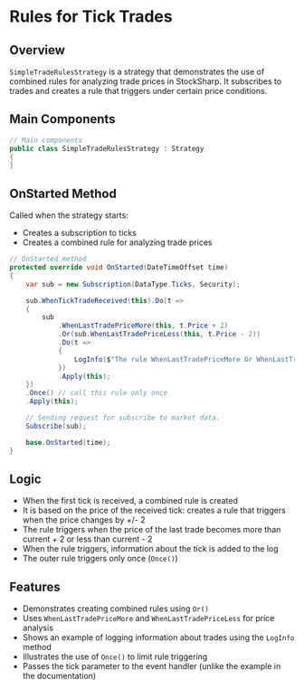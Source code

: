 # Rules for Tick Trades

## Overview

`SimpleTradeRulesStrategy` is a strategy that demonstrates the use of combined rules for analyzing trade prices in StockSharp. It subscribes to trades and creates a rule that triggers under certain price conditions.

## Main Components

```cs
// Main components
public class SimpleTradeRulesStrategy : Strategy
{
}
```

## OnStarted Method

Called when the strategy starts:

- Creates a subscription to ticks
- Creates a combined rule for analyzing trade prices

```cs
// OnStarted method
protected override void OnStarted(DateTimeOffset time)
{
    var sub = new Subscription(DataType.Ticks, Security);

    sub.WhenTickTradeReceived(this).Do(t =>
    {
        sub
            .WhenLastTradePriceMore(this, t.Price + 2)
            .Or(sub.WhenLastTradePriceLess(this, t.Price - 2))
            .Do(t =>
            {
                LogInfo($"The rule WhenLastTradePriceMore Or WhenLastTradePriceLess tick={t}");
            })
            .Apply(this);
    })
    .Once() // call this rule only once
    .Apply(this);

    // Sending request for subscribe to market data.
    Subscribe(sub);

    base.OnStarted(time);
}
```

## Logic

- When the first tick is received, a combined rule is created
- It is based on the price of the received tick: creates a rule that triggers when the price changes by +/- 2
- The rule triggers when the price of the last trade becomes more than current + 2 or less than current - 2
- When the rule triggers, information about the tick is added to the log
- The outer rule triggers only once (`Once()`)

## Features

- Demonstrates creating combined rules using `Or()`
- Uses `WhenLastTradePriceMore` and `WhenLastTradePriceLess` for price analysis
- Shows an example of logging information about trades using the `LogInfo` method
- Illustrates the use of `Once()` to limit rule triggering
- Passes the tick parameter to the event handler (unlike the example in the documentation)